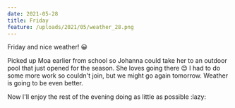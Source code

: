 ```yaml
---
date: 2021-05-28
title: Friday
feature: /uploads/2021/05/weather_28.png
---
```


Friday and nice weather! 😀

Picked up Moa earlier from school so Johanna could take her to an outdoor pool that just opened for the season. She loves going there 😊 I had to do some more work so couldn't join, but we might go again tomorrow. Weather is going to be even better.

Now I'll enjoy the rest of the evening doing as little as possible :lazy:
